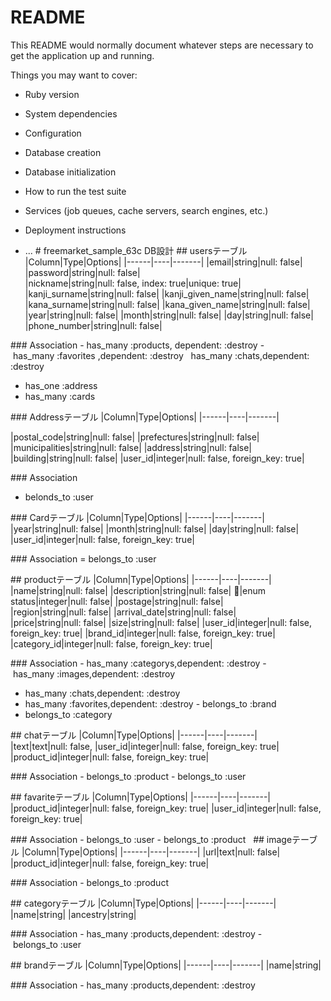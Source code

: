 # README

This README would normally document whatever steps are necessary to get the
application up and running.

Things you may want to cover:

* Ruby version

* System dependencies

* Configuration

* Database creation

* Database initialization

* How to run the test suite

* Services (job queues, cache servers, search engines, etc.)

* Deployment instructions

* ...
# freemarket_sample_63c DB設計
## usersテーブル
|Column|Type|Options|
|------|----|-------|
|email|string|null: false|
|password|string|null: false|
|nickname|string|null: false, index: true|unique: true|
|kanji_surname|string|null: false|
|kanji_given_name|string|null: false|
|kana_surname|string|null: false|
|kana_given_name|string|null: false|
|year|string|null: false|
|month|string|null: false|
|day|string|null: false|
|phone_number|string|null: false|

### Association
- has_many :products, dependent: :destroy
- has_many :favorites ,dependent: :destroy
  has_many :chats,dependent: :destroy
- has_one :address
- has_many :cards

### Addressテーブル
|Column|Type|Options|
|------|----|-------|

|postal_code|string|null: false|
|prefectures|string|null: false|
|municipalities|string|null: false|
|address|string|null: false|
|building|string|null: false|
|user_id|integer|null: false, foreign_key: true|

### Association
- belonds_to :user


### Cardテーブル
|Column|Type|Options|
|------|----|-------|
|year|string|null: false|
|month|string|null: false|
|day|string|null: false|
|user_id|integer|null: false, foreign_key: true|

### Association
= belongs_to :user
 

## productテーブル
|Column|Type|Options|
|------|----|-------|
|name|string|null: false|
|description|string|null: false|
|enum status|integer|null: false|
|postage|string|null: false|
|region|string|null: false|
|arrival_date|string|null: false|
|price|string|null: false|
|size|string|null: false|
|user_id|integer|null: false, foreign_key: true|
|brand_id|integer|null: false, foreign_key: true|
|category_id|integer|null: false, foreign_key: true|

### Association
- has_many :categorys,dependent: :destroy
- has_many :images,dependent: :destroy
- has_many :chats,dependent: :destroy
- has_many :favorites,dependent: :destroy
- belongs_to :brand
- belongs_to :category

## chatテーブル
|Column|Type|Options|
|------|----|-------|
|text|text|null: false,
|user_id|integer|null: false, foreign_key: true|
|product_id|integer|null: false, foreign_key: true|

### Association
- belongs_to :product
- belongs_to :user

## favariteテーブル
|Column|Type|Options|
|------|----|-------|
|product_id|integer|null: false, foreign_key: true|
|user_id|integer|null: false, foreign_key: true|

### Association
- belongs_to :user
- belongs_to :product
 
## imageテーブル
|Column|Type|Options|
|------|----|-------|
|url|text|null: false|
|product_id|integer|null: false, foreign_key: true|

### Association
- belongs_to :product

## categoryテーブル
|Column|Type|Options|
|------|----|-------|
|name|string|
|ancestry|string|

### Association
- has_many :products,dependent: :destroy
- belongs_to :user


## brandテーブル
|Column|Type|Options|
|------|----|-------|
|name|string|

### Association
- has_many :products,dependent: :destroy
